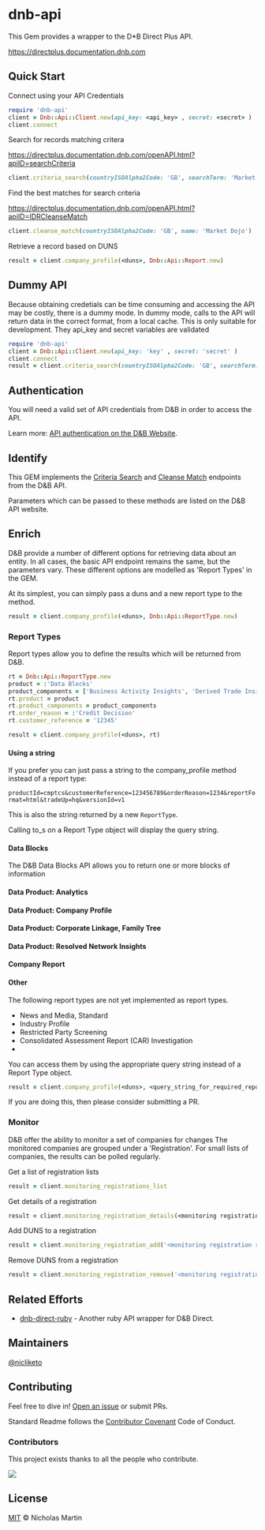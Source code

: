 # dnb-api

This Gem provides a wrapper to the D*B Direct Plus API.

https://directplus.documentation.dnb.com

## Quick Start

Connect using your API Credentials
```ruby
require 'dnb-api'
client = Dnb::Api::Client.new(api_key: <api_key> , secret: <secret> )
client.connect
```
Search for records matching critera

https://directplus.documentation.dnb.com/openAPI.html?apiID=searchCriteria
```ruby
client.criteria_search(countryISOAlpha2Code: 'GB', searchTerm: 'Market Dojo')
```

Find the best matches for search criteria

https://directplus.documentation.dnb.com/openAPI.html?apiID=IDRCleanseMatch
```ruby
client.cleanse_match(countryISOAlpha2Code: 'GB', name: 'Market Dojo')
```
Retrieve a record based on DUNS

```ruby
result = client.company_profile(<duns>, Dnb::Api::Report.new)
```

## Dummy API

Because obtaining credetials can be time consuming and accessing the API may be costly, there is a dummy mode.
In dummy mode, calls to the API will return data in the correct format, from a local cache. This is only suitable for development. They api_key and secret variables are validated

```ruby
require 'dnb-api'
client = Dnb::Api::Client.new(api_key: 'key' , secret: 'secret' )
client.connect
result = client.criteria_search(countryISOAlpha2Code: 'GB', searchTerm: 'Dojo')

```

## Authentication

You will need a valid set of API credentials from D&B in order to access the API.

Learn more: [API authentication on the D&B Website](https://directplus.documentation.dnb.com/openAPI.html?apiID=authentication).


## Identify

This GEM implements the [Criteria Search](https://directplus.documentation.dnb.com/openAPI.html?apiID=searchCriteria) and [Cleanse Match](https://directplus.documentation.dnb.com/openAPI.html?apiID=IDRCleanseMatch) endpoints from the D&B API.

Parameters which can be passed to these methods are listed on the D&B API website.

## Enrich

D&B provide a number of different options for retrieving data about an entity. In all cases, the basic API endpoint remains the same, but the parameters vary. These different options are modelled as 'Report Types' in the GEM.

At its simplest, you can simply pass a duns and a new report type to the method.

```ruby
result = client.company_profile(<duns>, Dnb::Api::ReportType.new)
```

### Report Types

Report types allow you to define the results which will be returned from D&B.

```ruby
rt = Dnb::Api::ReportType.new
product = :'Data Blocks'
product_components = ['Business Activity Insights', 'Derived Trade Insights']
rt.product = product
rt.product_components = product_components
rt.order_reason = :'Credit Decision'
rt.customer_reference = '12345'

result = client.company_profile(<duns>, rt)

```

#### Using a string
If you prefer you can just pass a string to the company_profile method instead of a report type:

`productId=cmptcs&customerReference=123456789&orderReason=1234&reportFormat=html&tradeUp=hq&versionId=v1`

This is also the string returned by a new `ReportType`.

Calling to_s on a Report Type object will display the query string.

#### Data Blocks
The D&B Data Blocks API allows you to return one or more blocks of information

#### Data Product: Analytics

#### Data Product: Company Profile

#### Data Product: Corporate Linkage, Family Tree

#### Data Product: Resolved Network Insights

#### Company Report

#### Other
The following report types are not yet implemented as report types.
- News and Media, Standard
- Industry Profile
- Restricted Party Screening
- Consolidated Assessment Report (CAR) Investigation
-
You can access them by using the appropriate query string instead of a Report Type object.
```ruby
result = client.company_profile(<duns>, <query_string_for_required_report>)
```
If you are doing this, then please consider submitting a PR.

### Monitor
D&B offer the ability to monitor a set of companies for changes
The monitored companies are grouped under a 'Registration'.
For small lists of companies, the results can be polled regularly.

Get a list of registration lists
```ruby
result = client.monitoring_registrations_list
```
Get details of a registration
```ruby
result = client.monitoring_registration_details(<monitoring registration reference>)
```
Add DUNS to a registration
```ruby
result = client.monitoring_registration_add('<monitoring registration reference>', '<D-U-N-S>', '<customer_reference>')
```
Remove DUNS from a registration
```ruby
result = client.monitoring_registration_remove('<monitoring registration reference>', '<D-U-N-S>')
```
## Related Efforts

- [dnb-direct-ruby](https://github.com/jihaia/dnb-direct-ruby) - Another ruby API wrapper for D&B Direct.

## Maintainers

[@nicliketo](https://github.com/niciliketo)

## Contributing

Feel free to dive in! [Open an issue](https://github.com/niciliketo/dnb-api/issues/new) or submit PRs.

Standard Readme follows the [Contributor Covenant](http://contributor-covenant.org/version/1/3/0/) Code of Conduct.

### Contributors

This project exists thanks to all the people who contribute.

[![](https://github.com/niciliketo.png?size=50)](https://github.com/niciliketo)


## License

[MIT](LICENSE) © Nicholas Martin